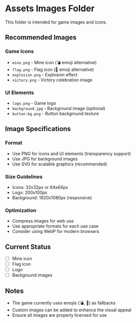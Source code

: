 # Assets Images Folder

This folder is intended for game images and icons.

## Recommended Images

### Game Icons
- `mine.png` - Mine icon (💣 emoji alternative)
- `flag.png` - Flag icon (🚩 emoji alternative)
- `explosion.png` - Explosion effect
- `victory.png` - Victory celebration image

### UI Elements
- `logo.png` - Game logo
- `background.jpg` - Background image (optional)
- `button-bg.png` - Button background texture

## Image Specifications

### Format
- Use PNG for icons and UI elements (transparency support)
- Use JPG for background images
- Use SVG for scalable graphics (recommended)

### Size Guidelines
- Icons: 32x32px or 64x64px
- Logo: 200x100px
- Background: 1920x1080px (responsive)

### Optimization
- Compress images for web use
- Use appropriate formats for each use case
- Consider using WebP for modern browsers

## Current Status
- [ ] Mine icon
- [ ] Flag icon
- [ ] Logo
- [ ] Background images

## Notes
- The game currently uses emojis (💣, 🚩) as fallbacks
- Custom images can be added to enhance the visual appeal
- Ensure all images are properly licensed for use
